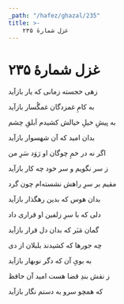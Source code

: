 ```yaml
---
_path: "/hafez/ghazal/235"
title: >-
    غزل شمارهٔ ۲۳۵
---
```

# غزل شمارهٔ ۲۳۵

<div class="b" id="bn1"><div class="m1"><p>زهی خجسته زمانی که یار بازآید</p></div>
<div class="m2"><p>به کامِ غمزدگان غمگُسار بازآید</p></div></div>
<div class="b" id="bn2"><div class="m1"><p>به پیشِ خیلِ خیالش کشیدم اَبلقِ چشم</p></div>
<div class="m2"><p>بدان امید که آن شهسوار بازآید</p></div></div>
<div class="b" id="bn3"><div class="m1"><p>اگر نه در خمِ چوگان او رَوَد سَرِ من</p></div>
<div class="m2"><p>ز سر نگویم و سر خود چه کار بازآید</p></div></div>
<div class="b" id="bn4"><div class="m1"><p>مقیم بر سرِ راهش نشسته‌ام چون گرد</p></div>
<div class="m2"><p>بدان هوس که بدین رهگذار بازآید</p></div></div>
<div class="b" id="bn5"><div class="m1"><p>دلی که با سرِ زلفین او قراری داد</p></div>
<div class="m2"><p>گمان مَبَر که بدان دل قرار بازآید</p></div></div>
<div class="b" id="bn6"><div class="m1"><p>چه جورها که کشیدند بلبلان از دی</p></div>
<div class="m2"><p>به بویِ آن که دگر نوبهار بازآید</p></div></div>
<div class="b" id="bn7"><div class="m1"><p>ز نقش بندِ قضا هست امید آن حافظ</p></div>
<div class="m2"><p>که همچو سرو به دستم نگار بازآید</p></div></div>
